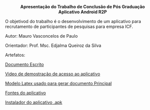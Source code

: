 <center><b> Apresentação do Trabalho de Conclusão de Pós Graduação </b></center>

<center><b>Aplicativo Android R2P</b></center>

O objetivod do trabalho é o desenvolvimento de um aplicativo para recrutamento de participantes de pesquisas para empresa ICF.

Autor: Mauro Vasconcelos de Paulo

Orientador: Prof. Msc. Edjalma Queiroz da Silva

Artefatos:


<a href="https://github.com/maurosvasconcelos/Projeto-R2P/blob/master/documentoPrincipal.pdf">Documento Escrito</a>

<a href="https://github.com/maurosvasconcelos/Projeto-R2P/blob/master/video/demostracao.mp4">Video de demostração de acesso ao aplicativo</a>

<a href="https://github.com/maurosvasconcelos/Projeto-R2P/tree/master/tccPosMobile_Mauro">Modelo Latex usado para gerar documento Principal</a>

<a href="https://github.com/maurosvasconcelos/Projeto-R2P/blob/master/FontesApp/wsRest">Fontes do aplicativo</a>

<a href="https://github.com/maurosvasconcelos/Projeto-R2P/blob/master/intaladorapp">Instalador do aplicativo .apk</a>
